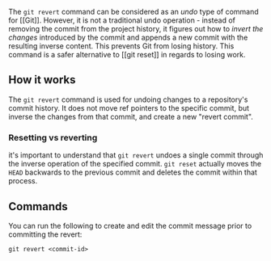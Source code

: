 The `git revert` command can be considered as an *undo* type of command for [[Git]]. However, it is not a traditional undo operation - instead of removing the commit from the project history, it figures out how to *invert the changes* introduced by the commit and appends a new commit with the resulting inverse content. This prevents Git from losing history. This command is a safer alternative to [[git reset]] in regards to losing work.

## How it works
The `git revert` command is used for undoing changes to a repository's commit history. It does not move ref pointers to the specific commit, but inverse the changes from that commit, and create a new "revert commit". 
### Resetting vs reverting
it's important to understand that `git revert` undoes a single commit through the inverse operation of the specified commit. `git reset` actually moves the `HEAD` backwards to the previous commit and deletes the commit within that process. 
## Commands
You can run the following to create and edit the commit message prior to committing the revert:
```shell
git revert <commit-id>
```
